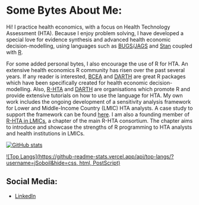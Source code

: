 # Some Bytes About Me:
Hi! I practice health economics, with a focus on Health Technology Assessment (HTA). Because I enjoy problem solving, I have developed a special love for evidence synthesis and advanced health economic decision-modelling, using languages such as [BUGS](https://en.wikipedia.org/wiki/OpenBUGS)/[JAGS](https://en.wikipedia.org/wiki/Just_another_Gibbs_sampler) and [Stan](https://en.wikipedia.org/wiki/Stan_(software)) coupled with [R](https://en.wikipedia.org/wiki/R_(programming_language)).

For some added personal bytes, I also encourage the use of R for HTA. An extensive health economics R community has risen over the past several years. If any reader is interested, [BCEA](https://github.com/giabaio/BCEA) and [DARTH](https://github.com/DARTH-git) are great R packages which have been specifically  created for health economic decision-modelling. Also, [R-HTA](https://r-hta.org/) and [DARTH](https://darthworkgroup.com/) are organisations which promote R and provide extensive tutorials on how to use the language for HTA. My own work includes the ongoing development of a sensitivity analysis framework for Lower and Middle-Income Country (LMIC) HTA analysts. A case study to support the framework can be found [here](https://github.com/jSoboil/Dissertation). I am also a founding member of [R-HTA in LMICs](https://twitter.com/rhta_lmics), a chapter of the main R-HTA consortium. The chapter aims to introduce and showcase the strengths of R programming to HTA analysts and health institutions in LMICs.

[![GitHub stats](https://github-readme-stats.vercel.app/api?username=jSoboil&show_icons=true&hide=stars&custom_title=Stats&count_private=true)](https://github.com/anuraghazra/github-readme-stats)

[![Top Langs](https://github-readme-stats.vercel.app/api/top-langs/?username=jSoboil&hide=css, html, PostScript)](https://github.com/anuraghazra/github-readme-stats)
  
##  Social Media:
- [LinkedIn](https://www.linkedin.com/in/joshua-soboil-067351172/)</a>

